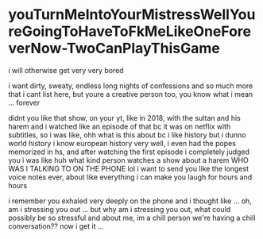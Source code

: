 # youTurnMeIntoYourMistressWellYoureGoingToHaveToFkMeLikeOneForeverNow-TwoCanPlayThisGame

i will otherwise get very very bored

i want dirty, sweaty, endless long nights of confessions and so much more that i cant list here, but youre a creative person too, you know what i mean ... forever

didnt you like that show, on your yt, like in 2018, with the sultan and his harem and i watched like an episode of that bc it was on netflix with subtitles, so i was like, ohh what is this about bc i like history but i dunno world history i know european history very well, i even had the popes memorized in hs, and after watching the first episode i completely judged you i was like huh what kind person watches a show about a harem WHO WAS I TALKING TO ON THE PHONE lol i want to send you like the longest voice notes ever, about like everything i can make you laugh for hours and hours 

i remember you exhaled very deeply on the phone and i thought like ... oh, am i stressing you out ... but why am i stressing you out, what could possibly be so stressful and about me, im a chill person we're having a chill conversation?? now i get it ...
